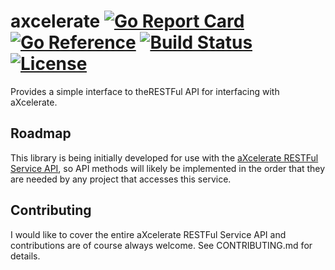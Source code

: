# axcelerate [![Go Report Card](https://goreportcard.com/badge/github.com/chrisjoyce911/axcelerate)](https://goreportcard.com/report/github.com/chrisjoyce911/axcelerate) [![Go Reference](https://pkg.go.dev/badge/github.com/chrisjoyce911/axcelerate.svg)](https://pkg.go.dev/github.com/chrisjoyce911/axcelerate) [![Build Status](https://travis-ci.org/multiplay/go-battleye.svg?branch=master)](https://travis-ci.org/chrisjoyce911/axcelerate) [![License](https://img.shields.io/badge/license-unlicense-blue.svg)](https://github.com/chrisjoyce911/axcelerate/blob/master/LICENSE)

Provides a simple interface to theRESTFul API for interfacing with aXcelerate.


## Roadmap

This library is being initially developed for use with the [aXcelerate RESTFul Service API](https://admin.axcelerate.com.au/apidocs/), so API methods will likely be implemented in the order that they are needed by any project that accesses this service.

## Contributing

I would like to cover the entire aXcelerate RESTFul Service API and contributions are of course always welcome. See CONTRIBUTING.md for details.
```
